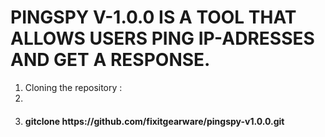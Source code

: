 # PINGSPY V-1.0.0 IS A TOOL THAT ALLOWS USERS PING IP-ADRESSES AND GET A RESPONSE.


1. Cloning the repository :
2.
3. <h4>gitclone https://github.com/fixitgearware/pingspy-v1.0.0.git </h4>
